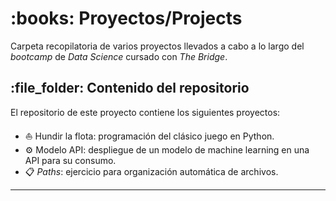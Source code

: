 <h1 id="Proyectos/Projects"> :books: Proyectos/Projects</h1>

Carpeta recopilatoria de varios proyectos llevados a cabo a lo largo del *bootcamp* de *Data Science* cursado con *The Bridge*.

<h2 id="Contenido del repositorio"> :file_folder: Contenido del repositorio</h2>

El repositorio de este proyecto contiene los siguientes proyectos:

* :boat: Hundir la flota: programación del clásico juego en Python.
* :gear: Modelo API: despliegue de un modelo de machine learning en una API para su consumo.
* :clipboard: *Paths*: ejercicio para organización automática de archivos.

_______________________________________